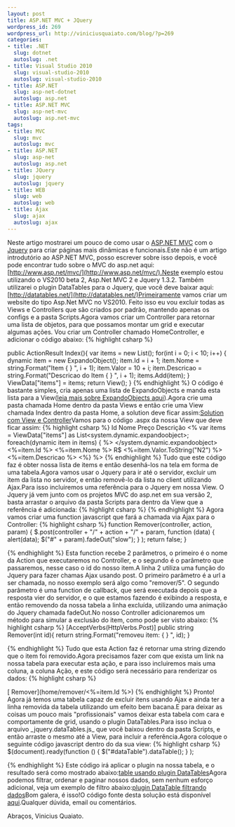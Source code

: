 ```yaml
--- 
layout: post
title: ASP.NET MVC + JQuery
wordpress_id: 269
wordpress_url: http://viniciusquaiato.com/blog/?p=269
categories: 
- title: .NET
  slug: dotnet
  autoslug: .net
- title: Visual Studio 2010
  slug: visual-studio-2010
  autoslug: visual-studio-2010
- title: ASP.NET
  slug: asp-net-dotnet
  autoslug: asp.net
- title: ASP.NET MVC
  slug: asp-net-mvc
  autoslug: asp.net-mvc
tags: 
- title: MVC
  slug: mvc
  autoslug: mvc
- title: ASP.NET
  slug: asp-net
  autoslug: asp.net
- title: JQuery
  slug: jquery
  autoslug: jquery
- title: WEB
  slug: web
  autoslug: web
- title: Ajax
  slug: ajax
  autoslug: ajax
---
```

Neste artigo mostrarei um pouco de como usar o [ASP.NET MVC](http://www.asp.net/mvc/) com o [Jquery](http://www.jquery.com) para criar páginas mais dinâmicas e funcionais.Este não é um artigo introdutório ao ASP.NET MVC, posso escrever sobre isso depois, e você pode encontrar tudo sobre o MVC do asp.net aqui: [http://www.asp.net/mvc/](http://www.asp.net/mvc/).Neste exemplo estou utilizando o VS2010 beta 2, Asp.Net MVC 2 e Jquery 1.3.2. Também utilizarei o plugin DataTables para o Jquery, que você deve baixar aqui: [http://datatables.net/](http://datatables.net/)Primeiramente vamos criar um website do tipo Asp.Net MVC no VS2010. Feito isso eu vou excluir todas as Views e Controllers que são criados por padrão, mantendo apenas os configs e a pasta Scripts.Agora vamos criar um Controller para retornar uma lista de objetos, para que possamos montar um grid e executar algumas ações. Vou criar um Controller chamado HomeController, e adicionar o código abaixo:
{% highlight csharp %}

public ActionResult Index(){
var items = new List<expandoobject>();
for(int i = 0;
    i < 10;
    i++)    {        dynamic item = new ExpandoObject();
    item.Id = i + 1;
    item.Nome = string.Format("Item {
}
", i + 1);
    item.Valor = 10 + i;
    item.Descricao = string.Format("Descricao do Item {
}
", i + 1);
    items.Add(item);
    }
    ViewData["items"] = items;
return View();
    }
</expandoobject>
{% endhighlight %}
O código é bastante simples, cria apenas uma lista de ExpandoObjects e manda esta lista para a View([leia mais sobre ExpandoObjects aqui](http://viniciusquaiato.com/blog/expandoobject-dinamismo-dotnet-4/)).Agora crie uma pasta chamada Home dentro da pasta Views e então crie uma View chamada Index dentro da pasta Home, a solution deve ficar assim:[Solution com View e Controller](http://viniciusquaiato.com/images_posts/Solution-com-View-e-Controller.jpg "Solution com View e Controller")Vamos para o código .aspx da nossa View que deve ficar assim:
{% highlight csharp %}
            <thead>                <tr style="background-color:#aabbcc;
    color:#fff;
    ">                    <th style="width: 50px;
    ">                        Id                    </th>                    <th style="width: 100px;
    ">                        Nome                    </th>                    <th style="width: 70px;
    ">                        Preço                    </th>                    <th style="width: 200px;
    ">                        Descrição                    </th>                </tr>            </thead>            <tbody>                <%
var items = ViewData["items"] as List<system.dynamic.expandoobject>;
foreach(dynamic item in items)                    {                %>                </system.dynamic.expandoobject><tr id="<%=item.Id %>">                    <td>                        <%=item.Id %>                    </td>                    <td>                        <%=item.Nome %>                    </td>                    <td>                        R$                        <%=item.Valor.ToString("N2") %>                    </td>                    <td>                        <%=item.Descricao %>                    </td>                </tr>                <%}
 %>            </tbody>        </table>    </div></body></html>
{% endhighlight %}
Tudo que este código faz é obter nossa lista de items e então desenhá-los na tela em forma de uma tabela.Agora vamos usar o Jquery para ir até o servidor, excluir um item da lista no servidor, e então removê-lo da lista no client utilizando Ajax.Para isso incluiremos uma referência para o Jquery em nossa View. O Jquery já vem junto com os projetos MVC do asp.net em sua versão 2, basta arrastar o arquivo da pasta Scripts para dentro da View que a referência é adicionada:
{% highlight csharp %}
</script></head>
{% endhighlight %}
Agora vamos criar uma function javascript que fará a chamada via Ajax para o Controller:
{% highlight csharp %}
function Remover(controller, action, param) {    $.post(controller + "/" + action + "/" + param,    function (data) {        alert(data);
    $("#" + param).fadeOut("slow");
    }
);
return false;
    }

{% endhighlight %}
Esta function recebe 2 parâmetros, o primeiro é o nome da Action que executaremos no Controller, e o segundo é o parâmetro que passaremos, nesse caso o id do nosso item.A linha 2 utiliza uma função do Jquery para fazer chamas Ajax usando post. O primeiro parâmetro é a url a ser chamada, no nosso exemplo será algo como "remover/5". O segundo parâmetro é uma function de callback, que será executada depois que a resposta vier do servidor, e o que estamos fazendo é exibindo a resposta, e então removendo da nossa tabela a linha excluída, utilizando uma animação do Jquery chamada fadeOut.No nosso Controller adicionaremos um método para simular a exclusão do item, como pode ser visto abaixo:
{% highlight csharp %}
[AcceptVerbs(HttpVerbs.Post)]
public string Remover(int id){    return string.Format("removeu item: {
}
", id);
    }

{% endhighlight %}
Tudo que esta Action faz é retornar uma string dizendo que o item foi removido.Agora precisamos fazer com que exista um link na nossa tabela para executar esta ação, e para isso incluiremos mais uma coluna, a coluna Ação, e este código será necessário para renderizar os dados:
{% highlight csharp %}
<td>    [        Remover](home/remover/<%=item.Id %>)</td>
{% endhighlight %}
Pronto! Agora já temos uma tabela capaz de excluir itens usando Ajax e ainda ter a linha removida da tabela utilizando um efeito bem bacana.E para deixar as coisas um pouco mais "profissionais" vamos deixar esta tabela com cara e comportamente de grid, usando o plugin DataTables.Para isso inclua o arquivo _jquery.dataTables.js_ que você baixou dentro da pasta Scripts, e então arraste o mesmo até a View, para incluir a referência.Agora coloque o seguinte código javascript dentro do <head></head> da sua view:
{% highlight csharp %}
$(document).ready(function () {    $("#dataTable").dataTable();
    }
);
    
{% endhighlight %}
Este código irá aplicar o plugin na nossa tabela, e o resultado será como mostrado abaixo:[table usando plugin DataTables](http://viniciusquaiato.com/images_posts/table-usando-plugin-DataTables.jpg "table usando plugin DataTables")Agora podemos filtrar, ordenar e paginar nossos dados, sem nenhum esforço adicional, veja um exemplo de filtro abaixo:[plugin DataTable filtrando dados](http://viniciusquaiato.com/images_posts/plugin-DataTable-filtrando-dados.jpg "plugin DataTable filtrando dados")Bom galera, é isso!O código fonte desta solução está disponível [aqui](http://viniciusquaiato.com/files/codesamples/MVC/mvcjquerysite.rar).Qualquer dúvida, email ou comentários.

Abraços,
Vinicius Quaiato.
